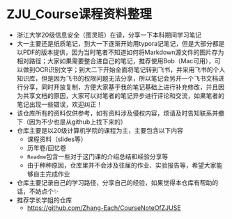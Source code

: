 # ZJU_Course课程资料整理

- 浙江大学20级信息安全（图灵班）在读，分享一下本科期间学习笔记
- 大一主要还是纸质笔记，到大一下逐渐开始用typora记笔记，但是大部分都是以PDF的版本提供，因为当时笔者不知道如何将Markdown源文件的图片存为相对路径；大家如果需要整合进自己的笔记，推荐使用Bob（Mac可用），可以做到OCR识别文字；到大二下开始全面将笔记转到飞书，并采用飞书的个人知识库，但是因为飞书的权限问题无法分享，所以笔记会另开一个飞书文档进行分享，同时开放复制，方便大家基于我的笔记基础上进行补充修改，并且因为共享文档的原因，大家可以对笔者的笔记异步进行评论和交流，如果笔者的笔记出现一些错误，欢迎纠正！
- 该仓库所有的资料仅供参考，如有资料涉及侵权内容，烦请及时告知联系并撤下（因为不少也是从github上找下来的）
- 仓库主要是以20级计算机学院的课程为主，主要包含以下内容
  - 课程资料（slides等）
  - 历年卷/回忆卷
  - `Readme`包含一些对于这门课的介绍总结和经验分享等
  - 由于种种原因，仓库里并不会涉及往届的作业、实验报告等，希望大家能够自主完成作业
- 仓库主要记录自己的学习路径，分享自己的经验，如果觉得本仓库有帮助的话，不妨点个✨ 
- 推荐学长学姐的仓库
  - https://github.com/Zhang-Each/CourseNoteOfZJUSE
